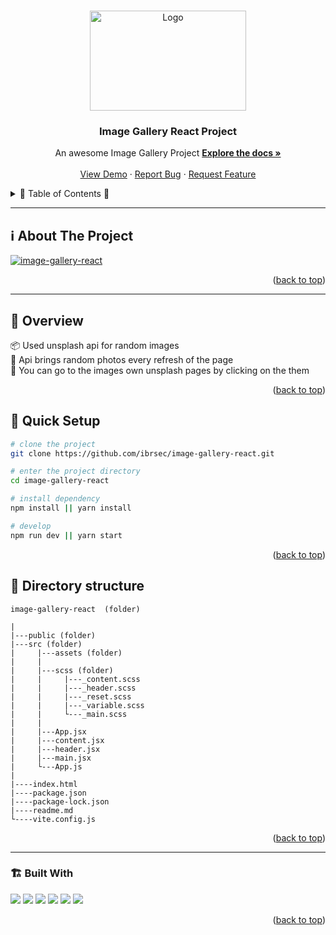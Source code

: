 <a name="readme-top"></a>
 
 
<!-- PROJECT LOGO -->
<br />
<div align="center">
  <a href="https://github.com/ibrsec/image-gallery-react/">
    <img src="https://images.unsplash.com/photo-1710097092298-75d5c777a9bf?crop=entropy&cs=tinysrgb&fit=max&fm=jpg&ixid=M3w1ODExMTV8MHwxfHJhbmRvbXx8fHx8fHx8fDE3MTA5MTQ3NDh8&ixlib=rb-4.0.3&q=80&w=400" alt="Logo" width="250" height="160" >
  </a>

  <h3 align="center">Image Gallery React Project</h3>

  <p align="center">
    An awesome Image Gallery Project
    <a href="https://github.com/ibrsec/image-gallery-react"><strong>Explore the docs »</strong></a>
    <br />
    <br />
    <a href="https://ibrsec.github.io/image-gallery-react/">View Demo</a>
    ·
    <a href="https://github.com/ibrsec/image-gallery-react/issues">Report Bug</a>
    ·
    <a href="https://github.com/ibrsec/image-gallery-react/issues">Request Feature</a>
  </p>
</div>



<!-- TABLE OF CONTENTS -->
<details>
  <summary>📎 Table of Contents 📎 </summary>
  <ol>
    <li><a href="#about-the-project">About The Project</a></li>
     <!-- <li><a href="#figma">Figma</a></li> -->
     <li><a href="#overview">Overview</a></li>
     <li><a href="#quick-setup">Quick Setup</a></li>
     <li><a href="#directory-structure">Directory structure</a></li>
     <li><a href="#built-with">Built With</a></li>
    <!-- <li>
      <a href="#getting-started">Getting Started</a>
      <ul>
        <li><a href="#prerequisites">Prerequisites</a></li>
        <li><a href="#installation">Installation</a></li>
      </ul>
    </li>
    <li><a href="#usage">Usage</a></li>
    <li><a href="#roadmap">Roadmap</a></li>
    <li><a href="#contributing">Contributing</a></li>
    <li><a href="#license">License</a></li>
    <li><a href="#contact">Contact</a></li>
    <li><a href="#acknowledgments">Acknowledgments</a></li> -->

    
  </ol>
</details>





---

<!-- ABOUT THE PROJECT -->
<a name="about-the-project"></a>
## ℹ️ About The Project

[![image-gallery-react](./src/assets//project.png)](https://ibrsec.github.io/image-gallery-react/)




<p align="right">(<a href="#readme-top">back to top</a>)</p>


---

<!-- ## Figma 

<a href="https://www.figma.com/file/ePyCHKsx2ODB32uLgyUEEd/bootstrap-home-page?type=design&node-id=0%3A1&mode=design&t=edDzadCB9Ev5FS1a-1">Figma Link</a>  

  <p align="right">(<a href="#readme-top">back to top</a>)</p>




--- -->
<a name="overview"></a>
## 👀 Overview

📦 Used unsplash api for random images </br>
🎯 Api brings random photos every refresh of the page  </br>
🌱 You can go to the images own unsplash pages by clicking on the them</br>
<!-- 🔩 Shopping cart includes checkout feature   </br> -->
<!-- 💪   </br> -->
<!-- 🐞 Check the finished tasks   </br> -->
<!-- 🖥 Easy to implement multiple windows   -->


<p align="right">(<a href="#readme-top">back to top</a>)</p>


<a name="quick-setup"></a>
## 🛫 Quick Setup

```sh
# clone the project
git clone https://github.com/ibrsec/image-gallery-react.git

# enter the project directory
cd image-gallery-react

# install dependency
npm install || yarn install

# develop
npm run dev || yarn start
```

<p align="right">(<a href="#readme-top">back to top</a>)</p>


<!-- ## 🐞 Debug

![image-gallery-react.gif](/image-gallery-react.gif) -->








<a name="directory-structure"></a>
## 📂 Directory structure 

```
image-gallery-react  (folder)
  
|          
|---public (folder)
|---src (folder)
|     |---assets (folder) 
|     |
|     |---scss (folder)
|     |     |---_content.scss
|     |     |---_header.scss
|     |     |---_reset.scss
|     |     |---_variable.scss
|     |     └---_main.scss
|     |
|     |---App.jsx
|     |---content.jsx
|     |---header.jsx
|     |---main.jsx
|     └---App.js
|     
|----index.html    
|----package.json
|----package-lock.json
|----readme.md
└----vite.config.js
```

<p align="right">(<a href="#readme-top">back to top</a>)</p>

---

<a name="built-with"></a>
### 🏗️ Built With

 
<!-- https://dev.to/envoy_/150-badges-for-github-pnk  search skills-->

 <img src="https://img.shields.io/badge/HTML-239120?style=for-the-badge&logo=html5&logoColor=white">
 <img src="https://img.shields.io/badge/CSS-239120?&style=for-the-badge&logo=css3&logoColor=white&color=red"> 
 <img src="https://img.shields.io/badge/JavaScript-F7DF1E?style=for-the-badge&logo=javascript&logoColor=black"> 
 <!-- <img src="https://img.shields.io/badge/Bootstrap-563D7C?style=for-the-badge&logo=bootstrap&logoColor=white">  -->
 <img src="https://img.shields.io/badge/Sass-CC6699?style=for-the-badge&logo=sass&logoColor=white"> 
 <img src="https://img.shields.io/badge/Vite-AB4BFE?style=for-the-badge&logo=vite&logoColor=FFC920"> 
 <img src="https://img.shields.io/badge/React-20232A?style=for-the-badge&logo=react&logoColor=61DAFB"> 
 




<p align="right">(<a href="#readme-top">back to top</a>)</p>




